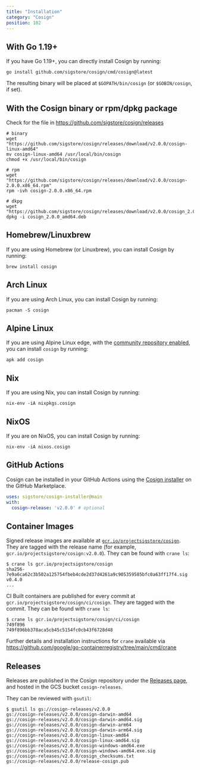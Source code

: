 ```yaml
---
title: "Installation"
category: "Cosign"
position: 102
---
```


## With Go 1.19+

If you have Go 1.19+, you can directly install Cosign by running:

```console
go install github.com/sigstore/cosign/cmd/cosign@latest
```

The resulting binary will be placed at `$GOPATH/bin/cosign` (or `$GOBIN/cosign`, if set).

## With the Cosign binary or rpm/dpkg package

Check for the file in https://github.com/sigstore/cosign/releases

```console
# binary
wget "https://github.com/sigstore/cosign/releases/download/v2.0.0/cosign-linux-amd64"
mv cosign-linux-amd64 /usr/local/bin/cosign
chmod +x /usr/local/bin/cosign

# rpm
wget "https://github.com/sigstore/cosign/releases/download/v2.0.0/cosign-2.0.0.x86_64.rpm"
rpm -ivh cosign-2.0.0.x86_64.rpm

# dkpg
wget "https://github.com/sigstore/cosign/releases/download/v2.0.0/cosign_2.0.0_amd64.deb"
dpkg -i cosign_2.0.0_amd64.deb
```

## Homebrew/Linuxbrew

If you are using Homebrew (or Linuxbrew), you can install Cosign by running:

```console
brew install cosign
```

## Arch Linux

If you are using Arch Linux, you can install Cosign by running:

```console
pacman -S cosign
```

## Alpine Linux

If you are using Alpine Linux edge, with the [community repository enabled](https://wiki.alpinelinux.org/w/index.php?title=Enable_Community_Repository),
you can install `cosign` by running:

```console
apk add cosign
```

## Nix

If you are using Nix, you can install Cosign by running:

```console
nix-env -iA nixpkgs.cosign
```

## NixOS

If you are on NixOS, you can install Cosign by running:

```console
nix-env -iA nixos.cosign
```

## GitHub Actions

Cosign can be installed in your GitHub Actions using the [Cosign installer](https://github.com/marketplace/actions/cosign-installer) on the GitHub Marketplace.

```yaml
uses: sigstore/cosign-installer@main
with:
  cosign-release: 'v2.0.0' # optional
```

## Container Images

Signed release images are available at [`gcr.io/projectsigstore/cosign`](http://gcr.io/projectsigstore/cosign).
They are tagged with the release name (for example, `gcr.io/projectsigstore/cosign:v2.0.0`).
They can be found with `crane ls`:

```console
$ crane ls gcr.io/projectsigstore/cosign
sha256-7e9a6ca62c3b502a125754fbeb4cde2d37d4261a9c905359585bfc0a63ff17f4.sig
v0.4.0
...
```

CI Built containers are published for every commit at `gcr.io/projectsigstore/cosign/ci/cosign`.
They are tagged with the commit.
They can be found with `crane ls`:

```console
$ crane ls gcr.io/projectsigstore/cosign/ci/cosign
749f896
749f896bb378aca5cb45c5154fc0cb43f6728d48
```

Further details and installation instructions for `crane` available via https://github.com/google/go-containerregistry/tree/main/cmd/crane

## Releases

Releases are published in the Cosign repository under the [Releases page](https://github.com/sigstore/cosign/releases), and hosted in the GCS bucket `cosign-releases`.

They can be reviewed with `gsutil`:

```console
$ gsutil ls gs://cosign-releases/v2.0.0
gs://cosign-releases/v2.0.0/cosign-darwin-amd64
gs://cosign-releases/v2.0.0/cosign-darwin-amd64.sig
gs://cosign-releases/v2.0.0/cosign-darwin-arm64
gs://cosign-releases/v2.0.0/cosign-darwin-arm64.sig
gs://cosign-releases/v2.0.0/cosign-linux-amd64
gs://cosign-releases/v2.0.0/cosign-linux-amd64.sig
gs://cosign-releases/v2.0.0/cosign-windows-amd64.exe
gs://cosign-releases/v2.0.0/cosign-windows-amd64.exe.sig
gs://cosign-releases/v2.0.0/cosign_checksums.txt
gs://cosign-releases/v2.0.0/release-cosign.pub
```
